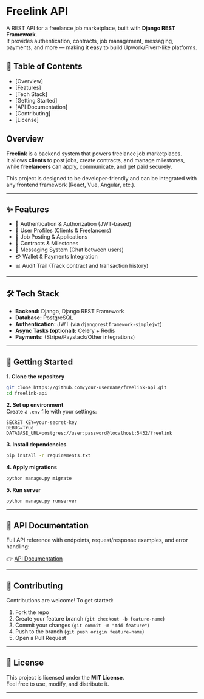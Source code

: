 Freelink API
============

A REST API for a freelance job marketplace, built with **Django REST Framework**.  
It provides authentication, contracts, job management, messaging, payments, and more — making it easy to build Upwork/Fiverr-like platforms.


📑 Table of Contents
--------------------
- [Overview]
- [Features]
- [Tech Stack]
- [Getting Started]
- [API Documentation]
- [Contributing]
- [License]


Overview
--------
**Freelink** is a backend system that powers freelance job marketplaces.  
It allows **clients** to post jobs, create contracts, and manage milestones, while **freelancers** can apply, communicate, and get paid securely.

This project is designed to be developer-friendly and can be integrated with any frontend framework (React, Vue, Angular, etc.).

---

✨ Features
-----------
- 🔐 Authentication & Authorization (JWT-based)  
- 👤 User Profiles (Clients & Freelancers)  
- 💼 Job Posting & Applications  
- 📑 Contracts & Milestones  
- 💬 Messaging System (Chat between users)  
- 💳 Wallet & Payments Integration  
- 📊 Audit Trail (Track contract and transaction history)  

---

🛠 Tech Stack
-------------
- **Backend:** Django, Django REST Framework  
- **Database:** PostgreSQL  
- **Authentication:** JWT (via `djangorestframework-simplejwt`)  
- **Async Tasks (optional):** Celery + Redis  
- **Payments:** (Stripe/Paystack/Other integrations)  

---

🚀 Getting Started
------------------

**1. Clone the repository**
```bash
git clone https://github.com/your-username/freelink-api.git
cd freelink-api
```

**2. Set up environment**  
Create a `.env` file with your settings:

```env
SECRET_KEY=your-secret-key
DEBUG=True
DATABASE_URL=postgres://user:password@localhost:5432/freelink
```

**3. Install dependencies**
```bash
pip install -r requirements.txt
```

**4. Apply migrations**
```bash
python manage.py migrate
```

**5. Run server**
```bash
python manage.py runserver
```

---

📖 API Documentation
--------------------
Full API reference with endpoints, request/response examples, and error handling:  

👉 [API Documentation](docs/API.md)

---

🤝 Contributing
---------------
Contributions are welcome! To get started:

1. Fork the repo  
2. Create your feature branch (`git checkout -b feature-name`)  
3. Commit your changes (`git commit -m "Add feature"`)  
4. Push to the branch (`git push origin feature-name`)  
5. Open a Pull Request  

---

📜 License
----------
This project is licensed under the **MIT License**.  
Feel free to use, modify, and distribute it.

---
